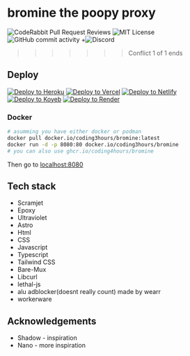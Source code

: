 # bromine the poopy proxy

![CodeRabbit Pull Request Reviews](https://img.shields.io/coderabbit/prs/github/Bromine-Labs/Bromine?utm_source=oss&utm_medium=github&utm_campaign=Bromine-Labs%2FBromine&labelColor=171717&color=FF570A&link=https%3A%2F%2Fcoderabbit.ai&label=CodeRabbit+Reviews)
![MIT License](https://img.shields.io/badge/license-MIT-blue)
![GitHub commit activity](https://img.shields.io/github/commit-activity/w/Bromine-Labs/Bromine) +![Discord](https://img.shields.io/discord/1379249910502916177)

> > > > > > > Conflict 1 of 1 ends

## Deploy

[![Deploy to Heroku](https://binbashbanana.github.io/deploy-buttons/buttons/remade/heroku.svg)](https://heroku.com/deploy/?template=https://github.com/Bromine-labs/Bromine)
[![Deploy to Vercel](https://binbashbanana.github.io/deploy-buttons/buttons/remade/vercel.svg)](https://vercel.com/new/clone?repository-url=https://github.com/Bromine-labs/Bromine)
[![Deploy to Netlify](https://binbashbanana.github.io/deploy-buttons/buttons/remade/netlify.svg)](https://app.netlify.com/start/deploy?repository=https://github.com/Bromine-labs/Bromine)
[![Deploy to Koyeb](https://binbashbanana.github.io/deploy-buttons/buttons/remade/koyeb.svg)](https://app.koyeb.com/deploy?type=git&repository=github.com/Bromine-labs/Bromine&branch=main&name=Bromine)
[![Deploy to Render](https://binbashbanana.github.io/deploy-buttons/buttons/remade/render.svg)](https://render.com/deploy?repo=https://github.com/Bromine-labs/Bromine)

### Docker

```bash
# asumming you have either docker or podman
docker pull docker.io/coding3hours/bromine:latest
docker run -d -p 8080:80 docker.io/coding3hours/bromine
# you can also use ghcr.io/coding4hours/bromine
```

Then go to [localhost:8080](http://localhost:8080)

## Tech stack

- Scramjet
- Epoxy
- Ultraviolet
- Astro
- Html
- CSS
- Javascript
- Typescript
- Tailwind CSS
- Bare-Mux
- Libcurl
- lethal-js
- alu adblocker(doesnt really count) made by wearr
- workerware

## Acknowledgements

- Shadow - inspiration
- Nano - more inspiration
